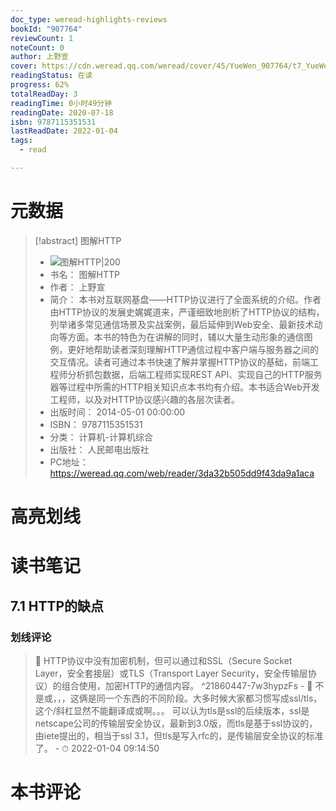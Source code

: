 ```yaml
---
doc_type: weread-highlights-reviews
bookId: "907764"
reviewCount: 1
noteCount: 0
author: 上野宣
cover: https://cdn.weread.qq.com/weread/cover/45/YueWen_907764/t7_YueWen_907764.jpg
readingStatus: 在读
progress: 62%
totalReadDay: 3
readingTime: 0小时49分钟
readingDate: 2020-07-18
isbn: 9787115351531
lastReadDate: 2022-01-04
tags:
  - read

---
```

# 元数据
> [!abstract] 图解HTTP
> - ![ 图解HTTP|200](https://cdn.weread.qq.com/weread/cover/45/YueWen_907764/t7_YueWen_907764.jpg)
> - 书名： 图解HTTP
> - 作者： 上野宣
> - 简介： 本书对互联网基盘——HTTP协议进行了全面系统的介绍。作者由HTTP协议的发展史娓娓道来，严谨细致地剖析了HTTP协议的结构，列举诸多常见通信场景及实战案例，最后延伸到Web安全、最新技术动向等方面。本书的特色为在讲解的同时，辅以大量生动形象的通信图例，更好地帮助读者深刻理解HTTP通信过程中客户端与服务器之间的交互情况。读者可通过本书快速了解并掌握HTTP协议的基础，前端工程师分析抓包数据，后端工程师实现REST API、实现自己的HTTP服务器等过程中所需的HTTP相关知识点本书均有介绍。本书适合Web开发工程师，以及对HTTP协议感兴趣的各层次读者。
> - 出版时间： 2014-05-01 00:00:00
> - ISBN： 9787115351531
> - 分类： 计算机-计算机综合
> - 出版社： 人民邮电出版社
> - PC地址：https://weread.qq.com/web/reader/3da32b505dd9f43da9a1aca

# 高亮划线

# 读书笔记

## 7.1 HTTP的缺点

### 划线评论
> 📌 HTTP协议中没有加密机制，但可以通过和SSL（Secure Socket Layer，安全套接层）或TLS（Transport Layer Security，安全传输层协议）的组合使用，加密HTTP的通信内容。  ^21860447-7w3hypzFs
    - 💭 不是或，，，这俩是同一个东西的不同阶段。大多时候大家都习惯写成ssl/tls，这个/斜杠显然不能翻译成或啊。。。
可以认为tls是ssl的后续版本，ssl是netscape公司的传输层安全协议，最新到3.0版，而tls是基于ssl协议的，由iete提出的，相当于ssl 3.1，但tls是写入rfc的，是传输层安全协议的标准了。
    - ⏱ 2022-01-04 09:14:50
   
# 本书评论

